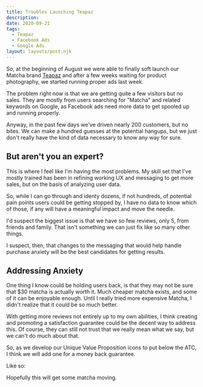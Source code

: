 ```yaml
---
title: Troubles Launching Teapaz
description: 
date: 2020-09-21
tags:
  - Teapaz
  - Facebook Ads
  - Google Ads
layout: layouts/post.njk
---
```

So, at the beginning of August we were able to finally soft launch our Matcha brand [Teapaz](https://teapaz.com) and after a few weeks waiting for product photography, we started running proper ads last week.

The problem right now is that we are getting quite a few visitors but no sales. They are mostly from users searching for "Matcha" and related keywords on Google, as Facebook ads need more data to get spooled up and running properly.

Anyway, in the past few days we've driven nearly 200 customers, but no bites. We can make a hundred guesses at the potential hangups, but we just don't really have the kind of data necessary to know any way for sure.

## But aren't you an expert?
This is where I feel like I'm having the most problems. My skill set that I've mostly trained has been in refining working UX and messaging to get more sales, but on the basis of analyzing user data.

So, while I can go through and identy dozens, if not hundreds, of potential pain points users could be getting stopped by, I have no data to know which of those, if any will have a meaningful impact and move the needle.

I'd suspect the biggest issue is that we have so few reviews, only 5, from friends and family. That isn't something we can just fix like so many other things.

I suspect, then, that changes to the messaging that would help handle purchase anxiety will be the best candidates for getting results.

## Addressing Anxiety
One thing I know could be holding users back, is that they may not be sure that $30 matcha is actually worth it. Much cheaper matcha exists, and some of it can be enjoyable enough. Until I really tried more expensive Matcha, I didn't realize that it could be so much better.

With getting more reviews not entirely up to my own abilities, I think creating and promoting a satisfaction guarantee could be the decent way to address this. Of course, they can still not trust that we really mean what we say, but we can't do much about that.

So, as we develop our Unique Value Proposition icons to put below the ATC, I think we will add one for a money back guarantee.

Like so:
<object type="image/svg+xml" data="/img/matcha-uvp.svg" style></object>

Hopefully this will get some matcha moving.